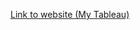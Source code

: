 [Link to website (My Tableau)](https://public.tableau.com/profile/khacquy#!/vizhome/covid19-workbook_15950697383490/inhKhcQu_week3_assignment?publish=yes)
